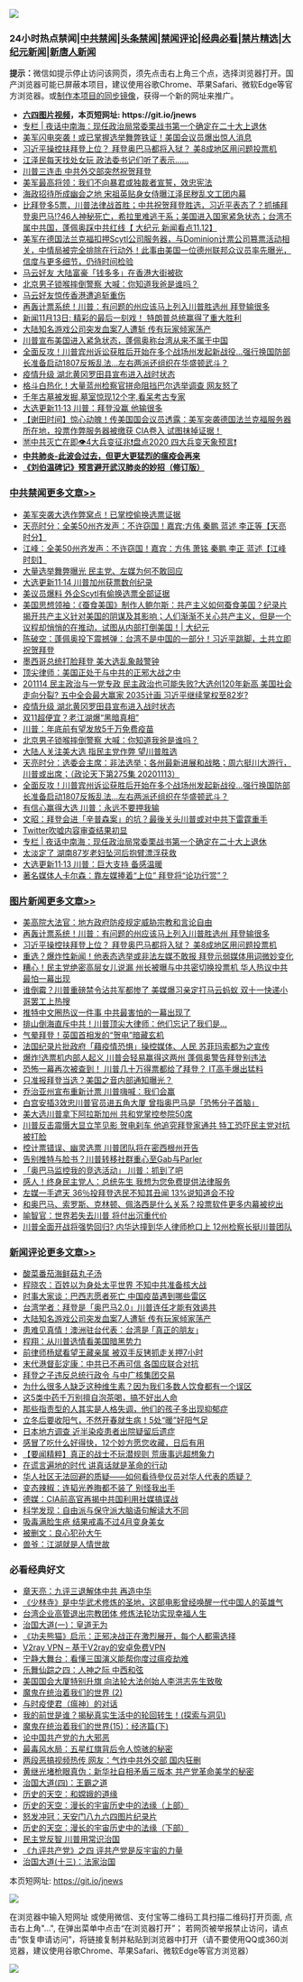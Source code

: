 ![](https://raw.githubusercontent.com/fqnews/bnews/master/64photo/fqnews-qr.jpg)

<div id="tt">
<h3>24小时热点禁闻|<a href="#%E4%B8%AD%E5%85%B1%E7%A6%81%E9%97%BB%E6%9B%B4%E5%A4%9A%E6%96%87%E7%AB%A0">中共禁闻</a>|<a href="#%E5%9B%BE%E7%89%87%E6%96%B0%E9%97%BB%E6%9B%B4%E5%A4%9A%E6%96%87%E7%AB%A0">头条禁闻</a>|<a href="#%E6%96%B0%E9%97%BB%E8%AF%84%E8%AE%BA%E6%9B%B4%E5%A4%9A%E6%96%87%E7%AB%A0">禁闻评论|<a href="#%E5%BF%85%E7%9C%8B%E7%BB%8F%E5%85%B8%E5%A5%BD%E6%96%87">经典必看|<a href="/video.md#%E7%A6%81%E7%89%87%E7%B2%BE%E9%80%89">禁片精选</a>|<a href="https://github.com/fqnews/djy/blob/master/gb/nf1351518.md#1">大纪元新闻</a>|<a href="https://github.com/fqnews/ntdtv/blob/master/gb/prog204.md#1">新唐人新闻</a></h3>
<div><b>提示：</b>微信如提示停止访问该网页，须先点击右上角三个点，选择浏览器打开。国产浏览器可能已屏蔽本项目，建议使用谷歌Chrome、苹果Safari、微软Edge等官方浏览器。或<a href="https://github.com/fqnews/bnews/blob/master/%E5%88%B6%E4%BD%9Cgit%E7%A6%81%E9%97%BB%E9%95%9C%E5%83%8F.md">制作本项目的同步镜像</a>，获得一个新的网址来推广。</div>
<ul>
<li><b><a href="http://d1.bdrive.tk/64.mp4" target="_blank">六四图片视频</a>，本页短网址: https://git.io/jnews</b></li>
<li><a href="/cbnews/20201114/1430756.md">专栏 | 夜话中南海：现任政治局常委栗战书第一个确定在二十大上退休</a></li>
<li><a href="/cnnews/20201114/1430948.md">美军闪电突袭！或已掌握选举舞弊铁证！美国会议员爆出惊人消息</a></li>
<li><a href="/topimagenews/20201114/1430698.md">习近平操控扶拜登上位？ 拜登奥巴马都将入狱？ 美8成地区用问题投票机</a></li>
<li><a href="/bannedvideo/20201114/1430818.md">江泽民每天找处女玩 政法委书记们听了表示……</a></li>
<li><a href="/cbnews/20201114/1430653.md">川普三连击 中共外交部突然祝贺拜登</a></li>
<li><a href="/worldnews/usa/20201114/1430765.md">美军最高将领：我们不向暴君或独裁者宣誓，效忠宪法</a></li>
<li><a href="/cnnews/20201114/1430995.md">海政招待所成幽会之地 宋祖英贴身女侍曝江泽民秽乱文工团内幕</a></li>
<li><a href="/bannedvideo/20201114/1430827.md">比拜登多5票，川普法律战首胜；中共祝贺拜登胜选，习近平表态了？抓捕拜登奥巴马!?46人神秘死亡，希拉里难逃干系；美国进入国家紧急状态；台湾不属中共国，蓬佩奥踩中共红线【 大纪元 新闻看点11.12】</a></li>
<li><a href="/bannedvideo/20201114/1430969.md">美军在德国法兰克福扣押Scytl公司服务器，与Dominion计票公司篡票活动相关，中情局被完全排除在行动外！此事由美国一位德州联邦众议员率先曝光，信度与更多细节，仍待时间检验</a></li>
<li><a href="/cnnews/20201114/1430873.md">马云好友 大陆富豪「钱多多」在香港大街被砍</a></li>
<li><a href="/cbnews/20201114/1430924.md">北京男子锁喉摔倒警察 大喊：你知道我爸是谁吗？</a></li>
<li><a href="/cnnews/hknews/20201114/1430987.md">马云好友惊传香港遭追斩重伤</a></li>
<li><a href="/topimagenews/20201114/1430701.md">再轰计票系统！川普：有问题的州应该马上列入川普胜选州 拜登输很多</a></li>
<li><a href="/taiwannews/20201114/1430654.md">新闻11月13日: 精彩的最后一刻戏！ 特朗普总统赢得了重大胜利</a></li>
<li><a href="/comments/20201114/1430983.md">大陆知名游戏公司突发血案7人遭斩 传有玩家倾家荡产</a></li>
<li><a href="/bannedvideo/20201114/1430806.md">川普宣布美国进入紧急状态，蓬佩奥称台湾从来不属于中国</a></li>
<li><a href="/cbnews/20201114/1430808.md">全面反攻！川普宾州诉讼获胜后开始在多个战场州发起新战役…强行换国防部长准备启动1807反叛乱法…左右两派还组织在华盛顿武斗？</a></li>
<li><a href="/cbnews/20201114/1430967.md">疫情升级 湖北黄冈罗田县宣布进入战时状态</a></li>
<li><a href="/cnnews/20201114/1430917.md">格斗白热化！大量蓝州检察官拼命阻挡巴尔选举调查 网友怒了</a></li>
<li><a href="/comments/20201114/1430690.md">千年古墓被发掘,墓室惊现12个字,看呆考古专家</a></li>
<li><a href="/cbnews/20201114/1430661.md">大选更新11·13 川普：拜登没赢 他输很多</a></li>
<li><a href="/bannedvideo/20201114/1431019.md">【谢田时间】惊心动魄！传美国国会议员透露：美军突袭德国法兰克福服务器所在地，投票作弊服务器被缴获 CIA卷入 试图抹掉证据！</a></li>
<li><a href="/bannedvideo/20201114/1430988.md">🈲中共灭亡在即👁️4大兵变征兆❗盘点2020 四大兵变天象预言❗</a></li>
<li><b><a href="/comments/20200211/1275071.md" target="_blank">中共肺炎-此波会过去，但更大更猛烈的瘟疫会再来</a></b></li>
<li><b><a href="/comments/20200207/1272816.md" target="_blank">《刘伯温碑记》预言避开武汉肺炎的妙招（修订版）</a></b></li>
</ul>
</div>

<div class="catlist">
<h3><a href="/cbnews/" target="_blank">中共禁闻</a><span><a href="/cbnews/" target="_blank" rel="nofollow">更多文章>></a></span></h3>
<ul>
<li><a href="/cbnews/20201114/1431132.md" target="_blank">美军突袭大选作弊窝点！已掌控偷换选票证据</a></li>
<li><a href="/cbnews/20201114/1431125.md" target="_blank">天亮时分：全美50州齐发声：不许窃国！嘉宾:方伟 秦鹏 蓝述 李正等【天亮时分】</a></li>
<li><a href="/cbnews/20201114/1431124.md" target="_blank">江峰：全美50州齐发声：不许窃国！嘉宾：方伟 萧铭 秦鹏 李正 蓝述【江峰时刻】</a></li>
<li><a href="/cbnews/20201114/1431119.md" target="_blank">大量选举舞弊曝光 民主党、左媒为何不敢回应</a></li>
<li><a href="/cbnews/20201114/1431108.md" target="_blank">大选更新11·14 川普加州获票数创纪录</a></li>
<li><a href="/cbnews/20201114/1431098.md" target="_blank">美议员爆料 外企Scytl有偷换选票全部证据</a></li>
<li><a href="/cbnews/20201114/1431059.md" target="_blank">美国思想领袖：《蚕食美国》制作人鲍尔斯：共产主义如何蚕食美国？纪录片揭开共产主义针对美国的阴谋及其影响；人们渐渐不关心共产主义，但是一个议程却悄悄的在推动，试图从内部打倒美国！| 大纪元</a></li>
<li><a href="/cbnews/20201114/1431058.md" target="_blank">陈破空：蓬佩奥投下震撼弹：台湾不是中国的一部分！习近平跳脚，土共立即祝贺拜登</a></li>
<li><a href="/cbnews/20201114/1430990.md" target="_blank">墨西哥总统打脸拜登 美大选乱象敲警钟</a></li>
<li><a href="/cbnews/20201114/1431040.md" target="_blank">顶尖律师：美国正处于与中共的正邪大战之中</a></li>
<li><a href="/cbnews/20201114/1431038.md" target="_blank">201114  民主政治与一党专政 民主政治也可能失败?大选创120年新高  美国社会走向分裂?  五中全会最大赢家 2035计画 习近平继续掌权至82岁?</a></li>
<li><a href="/cbnews/20201114/1430967.md" target="_blank">疫情升级 湖北黄冈罗田县宣布进入战时状态</a></li>
<li><a href="/cbnews/20201114/1430947.md" target="_blank">双11超便宜？老江湖爆“黑暗真相”</a></li>
<li><a href="/cbnews/20201114/1430927.md" target="_blank">川普：年底前有望发放5千万免费疫苗</a></li>
<li><a href="/cbnews/20201114/1430924.md" target="_blank">北京男子锁喉摔倒警察 大喊：你知道我爸是谁吗？</a></li>
<li><a href="/cbnews/20201114/1430895.md" target="_blank">大陆人关注美大选 指民主党作弊 望川普胜选</a></li>
<li><a href="/cbnews/20201114/1430894.md" target="_blank">天亮时分：选委会主席：非法选举；各州最新进展和战略；周六挺川大游行，川普或出席；（政论天下第275集 20201113）</a></li>
<li><a href="/cbnews/20201114/1430808.md" target="_blank">全面反攻！川普宾州诉讼获胜后开始在多个战场州发起新战役…强行换国防部长准备启动1807反叛乱法…左右两派还组织在华盛顿武斗？</a></li>
<li><a href="/cbnews/20201114/1430832.md" target="_blank">有信心赢得大选 川普：永远不要押我输</a></li>
<li><a href="/cbnews/20201114/1430833.md" target="_blank">文昭：拜登会进「辛普森案」的坑？最後关头川普或对中共下雷霆重手</a></li>
<li><a href="/cbnews/20201114/1430780.md" target="_blank">Twitter吹嘘内容审查结果初显</a></li>
<li><a href="/cbnews/20201114/1430756.md" target="_blank">专栏 | 夜话中南海：现任政治局常委栗战书第一个确定在二十大上退休</a></li>
<li><a href="/cbnews/20201114/1430727.md" target="_blank">太淡定了 湖南87岁老妇坠河后抱臂漂浮获救</a></li>
<li><a href="/cbnews/20201114/1430723.md" target="_blank">大选更新11·13 川普：巨大支持 备感温暖</a></li>
<li><a href="/cbnews/20201114/1430710.md" target="_blank">著名媒体人卡尔森：靠左媒捧着“上位” 拜登将“论功行赏”？</a></li>

</ul>
</div>
<div class="catlist">
<h3><a href="/topimagenews/" target="_blank">图片新闻</a><span><a href="/topimagenews/" target="_blank" rel="nofollow">更多文章>></a></span></h3>
<ul>
<li><a href="/topimagenews/20201114/1430848.md" target="_blank">美高院大法官：地方政府防疫规定威胁宗教和言论自由</a></li>
<li><a href="/topimagenews/20201114/1430701.md" target="_blank">再轰计票系统！川普：有问题的州应该马上列入川普胜选州 拜登输很多</a></li>
<li><a href="/topimagenews/20201114/1430698.md" target="_blank">习近平操控扶拜登上位？ 拜登奥巴马都将入狱？ 美8成地区用问题投票机</a></li>
<li><a href="/topimagenews/20201114/1430644.md" target="_blank">重选？爆炸性新闻！他表态选举或非法左媒不敢报 拜登示弱媒体用词微妙变化</a></li>
<li><a href="/topimagenews/20201113/1430598.md" target="_blank">糟心！民主党绝密高层女儿说漏 州长被曝与中共密切换投票机 华人热议中共最怕一幕出现</a></li>
<li><a href="/topimagenews/20201113/1430541.md" target="_blank">谁倒霉？川普重磅禁令沾共军都惨了 美媒爆习亲定打马云蚂蚁 双十一快递小哥罢工上热搜</a></li>
<li><a href="/topimagenews/20201113/1430441.md" target="_blank">推特中文圈热议一件事 中共最害怕的一幕出现了</a></li>
<li><a href="/topimagenews/20201113/1430394.md" target="_blank">排山倒海直斥中共！川普顶尖大律师：他们忘记了我们是…</a></li>
<li><a href="/topimagenews/20201113/1430333.md" target="_blank">气晕拜登！英国首相发的“贺电”暗藏玄机</a></li>
<li><a href="/topimagenews/20201113/1430168.md" target="_blank">法国纪录片批政府「藉疫情恐惧」操控媒体、人民 苏菲玛索都为之宣传</a></li>
<li><a href="/topimagenews/20201113/1430141.md" target="_blank">爆炸!选票机内部人起义 川普会轻易赢得这两州 蓬佩奥警告拜登别违法</a></li>
<li><a href="/topimagenews/20201112/1429876.md" target="_blank">恐怖一幕再次被查到！ 川普几十万得票都给了拜登？ IT高手爆出猛料</a></li>
<li><a href="/topimagenews/20201112/1429825.md" target="_blank">只准报拜登当选？美国之音内部通知曝光？</a></li>
<li><a href="/topimagenews/20201112/1429780.md" target="_blank">乔治亚州宣布重新计票 川普嗨喊：我们会赢</a></li>
<li><a href="/topimagenews/20201112/1429686.md" target="_blank">白宫安插3效忠川普官员进五角大厦 曾指奥巴马是「恐怖分子首脑」</a></li>
<li><a href="/topimagenews/20201112/1429672.md" target="_blank">美大选川普拿下阿拉斯加州 共和党掌控参院50席</a></li>
<li><a href="/topimagenews/20201112/1429644.md" target="_blank">川普反击震慑大显立竿见影 贺电刹车 他追究拜登家通共 特工恐吓民主党对抗被打脸</a></li>
<li><a href="/topimagenews/20201112/1429633.md" target="_blank">控计票错误、幽灵选票 川普团队将在密西根州开告</a></li>
<li><a href="/topimagenews/20201112/1429619.md" target="_blank">告别推特与脸书？川普转移社群重心至Gab与Parler</a></li>
<li><a href="/topimagenews/20201112/1429618.md" target="_blank">「奥巴马监控我的竞选活动」 川普：抓到了吧</a></li>
<li><a href="/topimagenews/20201111/1429360.md" target="_blank">感人！终身民主党人：总统先生 我想为您免费提供法律服务</a></li>
<li><a href="/topimagenews/20201111/1429359.md" target="_blank">左媒一手遮天 36％投拜登选民不知其丑闻 13%说知道会不投</a></li>
<li><a href="/topimagenews/20201111/1429226.md" target="_blank">和奥巴马、索罗斯、克林顿、佩洛西是什么关系？投票软件更多内幕被挖出</a></li>
<li><a href="/comments/20201111/1429066.md" target="_blank">喻智官：世界若失去川普 将付出沉重代价</a></li>
<li><a href="/topimagenews/20201111/1429032.md" target="_blank">川普全面开战将强势回归? 内华达撞到华人律师枪口上 12州检察长挺川普团队</a></li>

</ul>
</div>
<div class="catlist">
<h3><a href="/comments/" target="_blank">新闻评论</a><span><a href="/comments/" target="_blank" rel="nofollow">更多文章>></a></span></h3>
<ul>
<li><a href="/comments/20201114/1431118.md" target="_blank">酸菜番茄海鲜菇丸子汤</a></li>
<li><a href="/comments/20201114/1431107.md" target="_blank">程晓农：百姓以为身处太平世界 不知中共准备核大战</a></li>
<li><a href="/comments/20201114/1431095.md" target="_blank">时事大家谈：巴西志愿者死亡 中国疫苗遇到哪些雷区</a></li>
<li><a href="/comments/20201114/1431067.md" target="_blank">台湾学者：拜登是「奥巴马2.0」川普连任才能有效遏共</a></li>
<li><a href="/comments/20201114/1430983.md" target="_blank">大陆知名游戏公司突发血案7人遭斩 传有玩家倾家荡产</a></li>
<li><a href="/comments/20201114/1430982.md" target="_blank">患难见真情！澳洲驻台代表：台湾是 ｢真正的朋友｣</a></li>
<li><a href="/comments/20201114/1430980.md" target="_blank">程翔：从川普选情看美国暗黑势力</a></li>
<li><a href="/comments/20201114/1430973.md" target="_blank">前律师杨斌看望王藏亲属 被双手反铐抓走关押7小时</a></li>
<li><a href="/comments/20201114/1430970.md" target="_blank">末代港督彭定康：中共已不再可信 各国应联合对抗</a></li>
<li><a href="/comments/20201114/1430966.md" target="_blank">拜登之子违反总统行政令 与中广核集团交易</a></li>
<li><a href="/comments/20201114/1430958.md" target="_blank">为什么很多人缺乏这种维生素？因为我们多数人饮食都有一个误区</a></li>
<li><a href="/comments/20201114/1430957.md" target="_blank">这5类中药千万别擅自泡茶喝，搞不好出人命</a></li>
<li><a href="/comments/20201114/1430956.md" target="_blank">那些指责型的人其实是人格失调，他们的孩子多出现抑郁症</a></li>
<li><a href="/comments/20201114/1430955.md" target="_blank">立冬后要收阳气，不然开春就生病！5处“暖”好阳气足</a></li>
<li><a href="/comments/20201114/1430954.md" target="_blank">日本地方调查 近半染疫患者出院疑留后遗症</a></li>
<li><a href="/comments/20201114/1430953.md" target="_blank">感冒了吃什么好得快，12个妙方愿您收藏，日后有用</a></li>
<li><a href="/comments/20201114/1430926.md" target="_blank">【要闻精粹】真正的战士不玩潜规则 荒唐事远超想象力</a></li>
<li><a href="/comments/20201114/1430902.md" target="_blank">在谎言遍地的时代 讲真话就是革命的行动</a></li>
<li><a href="/comments/20201114/1430901.md" target="_blank">华⼈社区⽆法回避的质疑——如何看待參仪员对华⼈代表的质疑？</a></li>
<li><a href="/comments/20201114/1430888.md" target="_blank">变态辣椒：连韬光养晦都不装了 别怪我出手</a></li>
<li><a href="/comments/20201114/1430887.md" target="_blank">德媒：CIA前高官再揭中共国利用社媒搞谍战</a></li>
<li><a href="/comments/20201114/1430886.md" target="_blank">科学发现：自由派与保守派大脑语句解读大不同</a></li>
<li><a href="/comments/20201114/1430885.md" target="_blank">吸毒满脸生疮 结果戒毒不过4月变身美女</a></li>
<li><a href="/comments/20201114/1430870.md" target="_blank">被删文：良心犯孙大午</a></li>
<li><a href="/comments/20201114/1430869.md" target="_blank">兽爷：江湖就是人情世故</a></li>

</ul>
</div>

<div class="catlist">
<h3>必看经典好文</h3>
<ul>
<li><a href="/comments/20131119/1029445.md" target="_blank">章天亮：九评三退解体中共 再造中华</a></li>
<li><a href="/comments/20201013/1412612.md" target="_blank">《少林寺》是中华武术修炼的圣地，这部电影曾经唤醒一代中国人的英雄气</a></li>
<li><a href="/comments/20200528/1335859.md" target="_blank">台湾企业高管退出宗教团体 修炼法轮功实现幸福人生</a></li>
<li><a href="/cbnews/20180307/911097.md" target="_blank">治国大道(一)：皇道无为</a></li>
<li><a href="/comments/20200308/1290182.md" target="_blank">《功夫熊猫》启示：正邪决战正在激烈展开，每个人都需选择</a></li>
<li><a href="/comments/20200112/1257608.md" target="_blank">V2ray VPN &#8211; 基于V2ray的安卓免费VPN</a></li>
<li><a href="/comments/20200527/1273654.md" target="_blank">宁静大舞台：看懂三国演义能帮你度过瘟疫劫难</a></li>
<li><a href="/tculture/20190101/791144.md" target="_blank">乐舞仙踪之四：人神之际 中西和弦</a></li>
<li><a href="/comments/20200516/1329276.md" target="_blank">美国国会大厦特别升旗 向法轮大法创始人李洪志先生致敬</a></li>
<li><a href="/topimagenews/20180520/944940.md" target="_blank">魔鬼在统治着我们的世界 (2)</a></li>
<li><a href="/comments/20200327/1301424.md" target="_blank">与时疫使君（瘟神）的对话</a></li>
<li><a href="/comments/20200715/1359453.md" target="_blank">我的前世是谁？揭秘真实生活中的轮回转生！(探索与洞见)</a></li>
<li><a href="/topimagenews/20180610/955499.md" target="_blank">魔鬼在统治着我们的世界(15)：经济篇(下)</a></li>
<li><a href="/comments/20200717/1361899.md" target="_blank">论中国共产党的九大邪恶</a></li>
<li><a href="/cbnews/20201005/1408304.md" target="_blank">最毒风水局：五星红旗背后令人惊骇的秘密</a></li>
<li><a href="/cbnews/20200703/1355059.md" target="_blank">两段恶搞视频热传 网友：气炸中共外交部 国内狂删</a></li>
<li><a href="/lifebaike/20180921/1001174.md" target="_blank">黄继光堵枪眼真伪：新华社自相矛盾三版本 共产党革命美学的秘密</a></li>
<li><a href="/cbnews/20180310/912637.md" target="_blank">治国大道(四)：王霸之道</a></li>
<li><a href="/cbnews/20190219/1083302.md" target="_blank">历史的天空：和嫦娥的道缘</a></li>
<li><a href="/tculture/20121025/73065.md" target="_blank">历史的天空：漫长的宇宙历史中的法缘（上部）</a></li>
<li><a href="/comments/20200604/783200.md" target="_blank">怒发冲冠：天安门八九六四图片纪录片</a></li>
<li><a href="/tculture/20121025/73066.md" target="_blank">历史的天空：漫长的宇宙历史中的法缘（下部）</a></li>
<li><a href="/comments/20200621/1348236.md" target="_blank">民主党反智 川普用常识治国</a></li>
<li><a href="/bookonline/20131116/201053.md" target="_blank">《九评共产党》之四 评共产党是反宇宙的力量</a></li>
<li><a href="/cbnews/20180319/916654.md" target="_blank">治国大道(十三)：法家治国</a></li>

</ul>
</div>

本页短网址: https://git.io/jnews

![](https://raw.githubusercontent.com/fqnews/bnews/master/64photo/fqnews-qr.jpg)

在浏览器中输入短网址 或使用微信、支付宝等二维码工具扫描二维码打开页面, 点击右上角"...", 在弹出菜单中点击“在浏览器打开”； 若网页被举报禁止访问，请点击“恢复申请访问”，将链接复制并粘贴到浏览器中打开（请不要使用QQ或360浏览器，建议使用谷歌Chrome、苹果Safari、微软Edge等官方浏览器）

![](https://raw.githubusercontent.com/fqnews/bnews/master/64photo/wx.jpg)